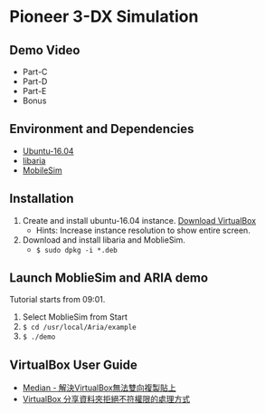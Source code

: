 # Pioneer 3-DX Simulation

## Demo Video

- Part-C
- Part-D
- Part-E
- Bonus

## Environment and Dependencies

- [Ubuntu-16.04](https://releases.ubuntu.com/16.04/)
- [libaria](https://drive.google.com/file/d/11it345KEWPmqVYat8THqqGhju8qmTVJZ/view)
- [MobileSim](https://drive.google.com/file/d/1yTa9Es_2Raqoq3K5VXxvwzfti0TTN3h6/view)

## Installation

1. Create and install ubuntu-16.04 instance. [Download VirtualBox](https://www.virtualbox.org/wiki/Downloads)
    - Hints: Increase instance resolution to show entire screen.
2. Download and install libaria and MoblieSim.
    - `$ sudo dpkg -i *.deb`

## Launch MoblieSim and ARIA demo

Tutorial starts from 09:01.

1. Select MoblieSim from Start
2. `$ cd /usr/local/Aria/example`
3. `$ ./demo`

## VirtualBox User Guide

- [Median - 解決VirtualBox無法雙向複製貼上](https://medium.com/%E8%8A%B1%E5%93%A5%E7%9A%84%E5%A5%87%E5%B9%BB%E6%97%85%E7%A8%8B/%E8%A7%A3%E6%B1%BAvirtualbox%E7%84%A1%E6%B3%95%E9%9B%99%E5%90%91%E8%A4%87%E8%A3%BD%E8%B2%BC%E4%B8%8A-1554d5a81da0)
- [VirtualBox 分享資料夾拒絕不符權限的處理方式](https://www.arthurtoday.com/2012/09/virtualbox-shared-folder-permission-denied-invalid-argument.html)


